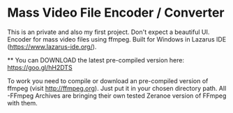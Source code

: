 # Mass Video File Encoder / Converter

This is an private and also my first project. Don't expect a beautiful UI.
Encoder for mass video files using ffmpeg. Built for Windows in Lazarus IDE (https://www.lazarus-ide.org/). 


** You can DOWNLOAD the latest pre-compiled version here: https://goo.gl/hH2DTS

To work you need to compile or download an pre-compiled version of ffmpeg (visit http://ffmpeg.org). Just put it in your chosen directory path. All -FFmpeg Archives are bringing their own tested Zeranoe version of FFmpeg with them.

